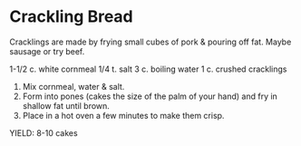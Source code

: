 Crackling Bread
===============

Cracklings are made by frying small cubes of pork & pouring off fat. Maybe sausage or try beef.

1-1/2 c. white cornmeal
1/4 t. salt
3 c. boiling water
1 c. crushed cracklings

1. Mix cornmeal, water & salt.
2. Form into pones (cakes the size of the palm of your hand) and fry in shallow fat until brown.
3. Place in a hot oven a few minutes to make them crisp.

YIELD: 8-10 cakes
